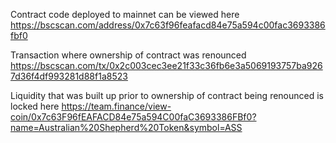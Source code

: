 Contract code deployed to mainnet can be viewed here <https://bscscan.com/address/0x7c63f96feafacd84e75a594c00fac3693386fbf0>

Transaction where ownership of contract was renounced <https://bscscan.com/tx/0x2c003cec3ee21f33c36fb6e3a5069193757ba9267d36f4df993281d88f1a8523>

Liquidity that was built up prior to ownership of contract being renounced is locked here <https://team.finance/view-coin/0x7c63F96fEAFACD84e75a594C00faC3693386FBf0?name=Australian%20Shepherd%20Token&symbol=ASS>